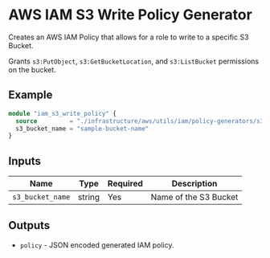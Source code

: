 # AWS IAM S3 Write Policy Generator

Creates an AWS IAM Policy that allows for a role to write to a specific S3 Bucket.

Grants `s3:PutObject`, `s3:GetBucketLocation`, and `s3:ListBucket` permissions on the bucket.

## Example

```terraform
module "iam_s3_write_policy" {
  source         = "./infrastructure/aws/utils/iam/policy-generators/s3/write"
  s3_bucket_name = "sample-bucket-name"
}
```

## Inputs

| Name | Type | Required | Description |
| ---- | ---- | -------- | ----------- |
|`s3_bucket_name`| string | Yes | Name of the S3 Bucket |

## Outputs

* `policy` - JSON encoded generated IAM policy.